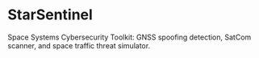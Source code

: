 # StarSentinel
Space Systems Cybersecurity Toolkit: GNSS spoofing detection, SatCom scanner, and space traffic threat simulator.
